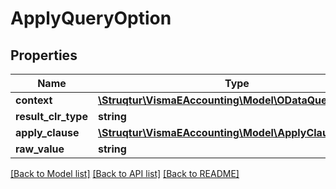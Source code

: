 # ApplyQueryOption

## Properties
Name | Type | Description | Notes
------------ | ------------- | ------------- | -------------
**context** | [**\Struqtur\VismaEAccounting\Model\ODataQueryContext**](ODataQueryContext.md) |  | [optional] 
**result_clr_type** | **string** |  | [optional] 
**apply_clause** | [**\Struqtur\VismaEAccounting\Model\ApplyClause**](ApplyClause.md) |  | [optional] 
**raw_value** | **string** |  | [optional] 

[[Back to Model list]](../README.md#documentation-for-models) [[Back to API list]](../README.md#documentation-for-api-endpoints) [[Back to README]](../README.md)


